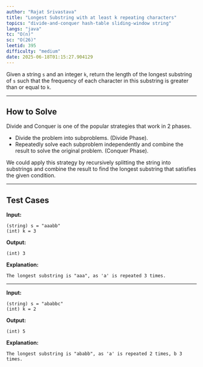 ```yaml
---
author: "Rajat Srivastava"
title: "Longest Substring with at least k repeating characters"
topics: "divide-and-conquer hash-table sliding-window string"
langs: "java"
tc: "O(n)"
sc: "O(26)"
leetid: 395
difficulty: "medium"
date: 2025-06-18T01:15:27.904129
---
```


Given a string `s` and an integer `k`, 
return the length of the longest substring of `s` such that the frequency of each character in this substring is greater than or equal to `k`.

---

## How to Solve

Divide and Conquer is one of the popular strategies that work in 2 phases. 
- Divide the problem into subproblems. (Divide Phase).
- Repeatedly solve each subproblem independently and combine the result to solve the original problem. (Conquer Phase).

We could apply this strategy by recursively splitting the string into substrings and 
combine the result to find the longest substring that satisfies the given condition.

---

## Test Cases

**Input:**
```
(string) s = "aaabb"
(int) k = 3
```

**Output:**
```
(int) 3
```

**Explanation:**
```
The longest substring is "aaa", as 'a' is repeated 3 times.
```

---

**Input:**
```
(string) s = "ababbc"
(int) k = 2
```

**Output:**
```
(int) 5
```

**Explanation:**
```
The longest substring is "ababb", as 'a' is repeated 2 times, b 3 times.
```